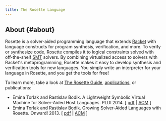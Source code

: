 ```yaml
---
title: The Rosette Language
---
```


## About {#about}

Rosette is a solver-aided programming language that extends
[Racket](http://racket-lang.org/) with language constructs for program
synthesis, verification, and more. To verify or synthesize code,
Rosette compiles it to logical constraints solved with
off-the-shelf [SMT](http://smtlib.cs.uiowa.edu) solvers. By combining
virtualized access to solvers with Racket's metaprogramming, Rosette
makes it easy to develop synthesis and verification tools for new
languages.  You simply write an interpreter for your language in
Rosette, and you get the tools for free!

To learn more, take a look at [The Rosette Guide]({{site.doc_dir}}/index.html),
[applications](apps.html), or publications:

* Emina Torlak and Rastislav
  Bodik. A Lightweight Symbolic Virtual Machine for Solver-Aided Host Languages.
PLDI 2014. [ [pdf](http://homes.cs.washington.edu/~emina/pubs/rosette.onward13.pdf)  | [ACM](http://dl.acm.org/citation.cfm?id=2594340) ]
* Emina Torlak and Rastislav Bodik. Growing Solver-Aided Languages
  with Rosette. Onward! 2013. [ [pdf](http://homes.cs.washington.edu/~emina/pubs/rosette.onward13.pdf)
  | [ACM](http://dl.acm.org/citation.cfm?id=2509586) ]



